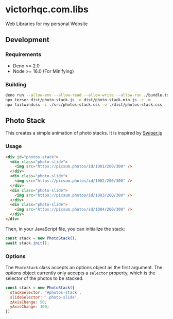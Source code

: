 # victorhqc.com.libs
Web Libraries for my personal Website

## Development

### Requirements

- Deno >= 2.0
- Node >= 16.0 (For Minifying)

### Building

```sh
deno run --allow-env --allow-read --allow-write --allow-run ./bundle.ts
npx terser dist/photo-stack.js -o dist/photo-stack.min.js -c -m
npx tailwindcss -i ./src/photos-stack.css -o ./dist/photos-stack.css
```

## Photo Stack

This creates a simple animation of photo stacks. It is inspired by [Swiper.js](https://swiperjs.com)

### Usage

```html
<div id="photos-stack">
  <div class="photo-slide">
    <img src="https://picsum.photos/id/1001/200/300" />
  </div>
  <div class="photo-slide">
    <img src="https://picsum.photos/id/1002/200/300" />
  </div>
  <div class="photo-slide">
    <img src="https://picsum.photos/id/1003/200/300" />
  </div>
  <div class="photo-slide">
    <img src="https://picsum.photos/id/1004/200/300" />
  </div>
</div>
```

Then, in your JavaScript file, you can initialize the stack:

```js
const stack = new PhotoStack();
await stack.init();
```

### Options

The `PhotoStack` class accepts an options object as the first argument. The options object currently only accepts a `selector` property, which is the selector of the photos to be stacked.

```js
const stack = new PhotoStack({
  stackSelector: '#photos-stack',
  slideSelector: '.photo-slide',
  zAxisChange: 50;
  yAxisChange: 100;
})
```
